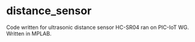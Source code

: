 # distance_sensor
 Code written for ultrasonic distance sensor HC-SR04 ran on PIC-IoT WG. Written in MPLAB.
